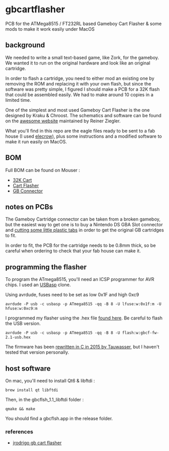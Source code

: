 # gbcartflasher

PCB for the ATMega8515 / FT232RL based Gameboy Cart Flasher &amp; some mods to make it work easily under MacOS

## background

We needed to write a small text-based game, like Zork, for the gameboy. We wanted it to run on the original hardware and look like an original cartridge.

In order to flash a cartridge, you need to either mod an existing one by removing the ROM and replacing it with your own flash, but since the software was pretty simple, I figured I should make a PCB for a 32K flash that could be assembled easily. We had to make around 10 copies in a limited time.

One of the simplest and most used Gameboy Cart Flasher is the one designed by Kraku & Chroost. The schematics and software can be found on the [awesome website](http://www.reinerziegler.de/readplus.htm) maintained by Reiner Ziegler.

What you'll find in this repo are the eagle files ready to be sent to a fab house (I used [elecrow](https://www.elecrow.com/pcb-prototyping.html)), plus some instructions and a modified software to make it run easily on MacOS.

## BOM

Full BOM can be found on Mouser :
* [32K Cart](http://www.mouser.com/ProjectManager/ProjectDetail.aspx?AccessID=d0bee9d82e)
* [Cart Flasher](http://www.mouser.com/ProjectManager/ProjectDetail.aspx?AccessID=779e8e7766)
* [GB Connector](http://www.dx.com/p/repair-parts-replacement-gba-game-cart-slot-for-nds-lite-37787)

## notes on PCBs

The Gameboy Cartridge connector can be taken from a broken gameboy, but the easiest way to get one is to buy a Nintendo DS GBA Slot connector and [cutting some little plastic tabs](http://sudomod.com/old_forums/reply/771/) in order to get the original GB cartridges to fit.

In order to fit, the PCB for the cartridge needs to be 0.8mm thick, so be careful when ordering to check that your fab house can make it.

## programming the flasher

To program the ATmega8515, you'll need an ICSP programmer for AVR chips. I used an [USBasp](http://www.fischl.de/usbasp/) clone.

Using avrdude, fuses need to be set as low 0x1F and high 0xc9

```
avrdude -P usb -c usbasp -p ATmega8515 -qq -B 8 -U lfuse:w:0x1f:m -U hfuse:w:0xc9:m
````

I programmed my flasher using the .hex file [found here](http://www.reinerziegler.de/readplus.htm#GB_Flasher). Be careful to flash the USB version.

```
avrdude -P usb -c usbasp -p ATmega8515 -qq -B 8 -U flash:w:gbcf-fw-2.1-usb.hex
```

The firmware has been [rewritten in C in 2015 by Tauwasser](https://github.com/Tauwasser/GBCartFlasher), but I haven't tested that version personally.

## host software

On mac, you'll need to install Qt6 & libftdi :

```
brew install qt libftdi
```

Then, in the gbcflsh_1.1_libftdi folder :

```
qmake && make
```

You should find a gbcflsh.app in the release folder.

### references
 * [jrodrigo gb cart flasher](http://www.jrodrigo.net/es/project/gameboy-cart-flasher/)